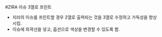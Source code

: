 #ZIRA 이슈 3열로 프린트
 - 지라의 이슈를 프린트할 경우 2열로 출력되는 것을 3열로 수정하고 가독성을 향상시킴.
 - 이슈에 외곽선을 넣고, 옵션으로 색상을 변경할 수 있도록 함.


